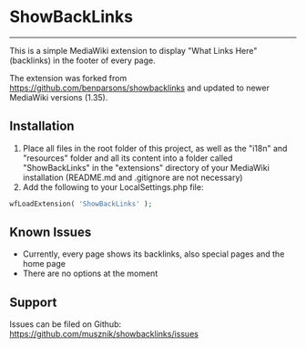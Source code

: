 # ShowBackLinks

---

This is a simple MediaWiki extension to display "What Links Here" (backlinks) in the footer of every page.

The extension was forked from https://github.com/benparsons/showbacklinks and updated to newer MediaWiki versions (1.35).

## Installation

1. Place all files in the root folder of this project, as well as the "i18n" and "resources" folder and all its content into a folder called "ShowBackLinks" in the "extensions" directory of your MediaWiki installation (README.md and .gitignore are not necessary)
2. Add the following to your LocalSettings.php file:

```php
wfLoadExtension( 'ShowBackLinks' );
```

## Known Issues

- Currently, every page shows its backlinks, also special pages and the home page
- There are no options at the moment

## Support

Issues can be filed on Github: https://github.com/musznik/showbacklinks/issues
